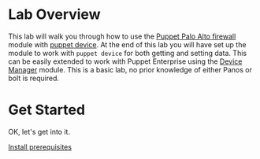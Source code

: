 # Lab Overview

This lab will walk you through how to use the [Puppet Palo Alto firewall](https://forge.puppet.com/puppetlabs/panos) module with [puppet device](https://puppet.com/docs/puppet/6.4/puppet_device.html). At the end of this lab you will have set up the module to work with `puppet device` for both getting and setting data. This can be easily extended to work with Puppet Enterprise using the [Device Manager](https://forge.puppet.com/puppetlabs/device_manager) module. This is a basic lab, no prior knowledge of either Panos or bolt is required.

# Get Started

OK, let's get into it.

[Install prerequisites](./01-install-prerequisites/README.md)
